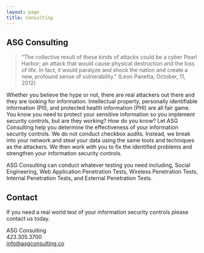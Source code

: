 ```yaml
---
layout: page
title: Consulting
---
```


ASG Consulting
--------------
> "The collective result of these kinds of attacks could be a cyber Pearl
Harbor; an attack that would cause physical destruction and the loss of life.
In fact, it would paralyze and shock the nation and create a new, profound
sense of vulnerability." (Leon Panetta, October, 11, 2012)

Whether you believe the hype or not, there are real attackers out there and they are looking for information. Intellectual property, personally identifiable information (PII), and protected health information (PHI) are all fair game. You know you need to protect your sensitive information so you implement security controls, but are they working? How do you know? Let ASG Consulting help you determine the effectiveness of your information security controls. We do not conduct checkbox audits. Instead, we break into your network and steal your data using the same tools and techniques as the attackers. We then work with you to fix the identified problems and strengthen your information security controls.

ASG Consulting can conduct whatever testing you need including, Social Engineering, Web Application Penetration Tests, Wireless Penetration Tests, Internal Penetration Tests, and External Penetration Tests.

Contact
-------
If you need a real world test of your information security controls please contact us today.

ASG Consulting  
423.305.3700  
info@asgconsulting.co